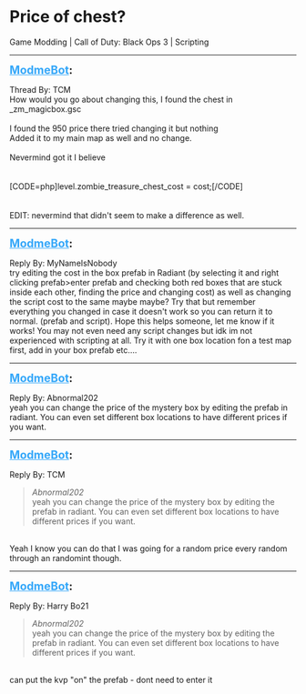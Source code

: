 # Price of chest?
Game Modding | Call of Duty: Black Ops 3 | Scripting

---
<strong style="font-size: 1.4em;"><span style="text-decoration: underline;text-decoration-color: #34a7f9;"><span style="color:#34a7f9;">ModmeBot</span></span>:</strong>

<p>Thread By: TCM<br />How would you go about changing this, I found the chest in _zm_magicbox.gsc<br /> <br />I found the 950 price there tried changing it but nothing<br />Added it to my main map as well and no change.<br /> <br />Nevermind got it I believe<br /> <br /> <br />[CODE=php]level.zombie_treasure_chest_cost = cost;[/CODE]<br /> <br /> <br />EDIT: nevermind that didn&#39;t seem to make a difference as well.</p>

---
<strong style="font-size: 1.4em;"><span style="text-decoration: underline;text-decoration-color: #34a7f9;"><span style="color:#34a7f9;">ModmeBot</span></span>:</strong>

<p>Reply By: MyNameIsNobody<br />try editing the cost in the box prefab in Radiant (by selecting it and right clicking prefab&gt;enter prefab and checking both red boxes that are stuck inside each other, finding the price and changing cost) as well as changing the script cost to the same maybe maybe? Try that but remember everything you changed in case it doesn&#39;t work so you can return it to normal. (prefab and script). Hope this helps someone, let me know if it works! You may not even need any script changes but idk im not experienced with scripting at all. Try it with one box location fon a test map first, add in your box prefab etc....</p>

---
<strong style="font-size: 1.4em;"><span style="text-decoration: underline;text-decoration-color: #34a7f9;"><span style="color:#34a7f9;">ModmeBot</span></span>:</strong>

<p>Reply By: Abnormal202<br />yeah you can change the price of the mystery box by editing the prefab in radiant. You can even set different box locations to have different prices if you want.</p>

---
<strong style="font-size: 1.4em;"><span style="text-decoration: underline;text-decoration-color: #34a7f9;"><span style="color:#34a7f9;">ModmeBot</span></span>:</strong>

<p>Reply By: TCM<br /><blockquote><em>Abnormal202</em><br />yeah you can change the price of the mystery box by editing the prefab in radiant. You can even set different box locations to have different prices if you want.</blockquote><br /> Yeah I know you can do that I was going for a random price every random through an randomint though.</p>

---
<strong style="font-size: 1.4em;"><span style="text-decoration: underline;text-decoration-color: #34a7f9;"><span style="color:#34a7f9;">ModmeBot</span></span>:</strong>

<p>Reply By: Harry Bo21<br /><blockquote><em>Abnormal202</em><br />yeah you can change the price of the mystery box by editing the prefab in radiant. You can even set different box locations to have different prices if you want.</blockquote><br /> can put the kvp &quot;on&quot; the prefab - dont need to enter it</p>
